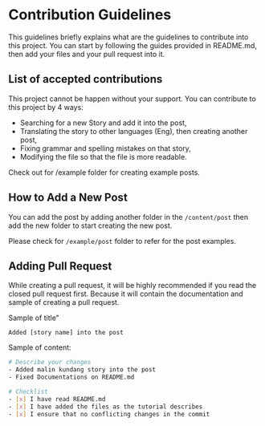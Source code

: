# Contribution Guidelines
This guidelines briefly explains what are the guidelines to contribute into this project. You can start by following the guides provided in README.md, then add your files and your pull request into it. 

## List of accepted contributions

This project cannot be happen without your support. You can contribute to this project by 4 ways:
- Searching for a new Story and add it into the post,
- Translating the story to other languages (Eng), then creating another post,
- Fixing grammar and spelling mistakes on that story,
- Modifying the file so that the file is more readable.
 
Check out for /example folder for creating example posts.

## How to Add a New Post
You can add the post by adding another folder in the `/content/post` then add the new folder to start creating the new post. 

Please check for `/example/post` folder to refer for the post examples.

## Adding Pull Request
While creating a pull request, it will be highly recommended if you read the closed pull request first. Because it will contain the documentation and sample of creating a pull request.

Sample of title"

`Added [story name] into the post`

Sample of content:

```sh
# Describe your changes
- Added malin kundang story into the post
- Fixed Documentations on README.md

# Checklist
- [x] I have read README.md
- [x] I have added the files as the tutorial describes
- [x] I ensure that no conflicting changes in the commit
```